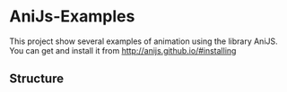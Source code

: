 AniJs-Examples
==============

This project show several examples of animation using the library AniJS.
You can get and install it from http://anijs.github.io/#installing

## Structure